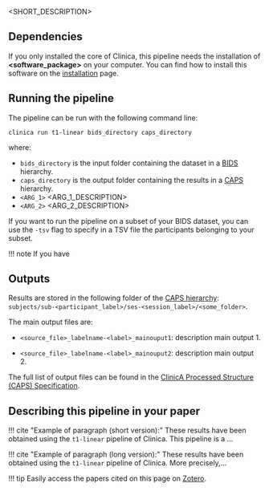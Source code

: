 <SHORT_DESCRIPTION>


## Dependencies
<!-- If you installed the docker image of Clinica, nothing is required. -->
If you only installed the core of Clinica, this pipeline needs the installation
of **<software_package>** on your computer. You can find how to install this
software on the [installation](../#installing-clinica-from-source) page.


## Running the pipeline
The pipeline can be run with the following command line:

```
clinica run t1-linear bids_directory caps_directory
```
where:

  - `bids_directory` is the input folder containing the dataset in a [BIDS](../BIDS) hierarchy.
  - `caps_directory` is the output folder containing the results in a [CAPS](../CAPS) hierarchy.
  - `<ARG_1>` <ARG_1_DESCRIPTION>
  - `<ARG_2>` <ARG_2_DESCRIPTION>

If you want to run the pipeline on a subset of your BIDS dataset, you can use
the `-tsv` flag to specify in a TSV file the participants belonging to your
subset.

!!! note
    If you have


## Outputs

Results are stored in the following folder of the [CAPS hierarchy](docs/CAPS):
`subjects/sub-<participant_label>/ses-<session_label>/<some_folder>`.

The main output files are:

  - `<source_file>_labelname-<label>_mainouput1`: description main output 1.

  - `<source_file>_labelname-<label>_mainouput2`: description main output 2.

The full list of output files can be found in the [ClinicA Processed Structure
(CAPS)
Specification](https://docs.google.com/document/d/14mjXbqRceHK0fD0BIONniLK713zY7DbQHJEV7kxqsd8/edit#heading=h.f4ddnk971gkn).


<!--## Visualization of the results-->

<!--!!! note-->
<!--    The visualization command is not available for the moment. Please come back later, this section will be updated ASAP.-->


## Describing this pipeline in your paper

<!--You can have a single version for your pipeline-->

!!! cite "Example of paragraph (short version):"
    These results have been obtained using the `t1-linear` pipeline of Clinica.
    This pipeline is a ...

!!! cite "Example of paragraph (long version):"
    These results have been obtained using the `t1-linear` pipeline of Clinica.
    More precisely,...

!!! tip
    Easily access the papers cited on this page on
    [Zotero](https://www.zotero.org/groups/1517933/aramis_clinica/items/collectionKey/2DHP3WXH).

